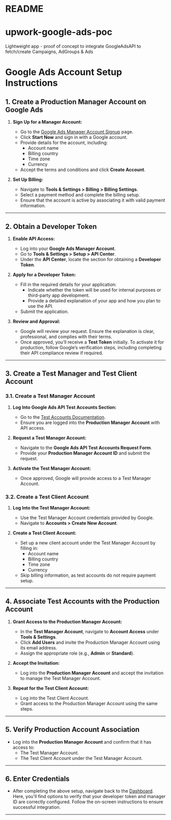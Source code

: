 # README
# upwork-google-ads-poc

Lightweight app - proof of concept to integrate GoogleAdsAPI to fetch/create Campaigns, AdGroups &amp; Ads

# Google Ads Account Setup Instructions

## 1. Create a Production Manager Account on Google Ads
1. **Sign Up for a Manager Account:**
   - Go to the [Google Ads Manager Account Signup](https://ads.google.com/intl/en_in/home/tools/manager-accounts/) page.
   - Click **Start Now** and sign in with a Google account.
   - Provide details for the account, including:
     - Account name
     - Billing country
     - Time zone
     - Currency
   - Accept the terms and conditions and click **Create Account**.

2. **Set Up Billing:**
   - Navigate to **Tools & Settings > Billing > Billing Settings**.
   - Select a payment method and complete the billing setup.
   - Ensure that the account is active by associating it with valid payment information.

---

## 2. Obtain a Developer Token
1. **Enable API Access:**
   - Log into your **Google Ads Manager Account**.
   - Go to **Tools & Settings > Setup > API Center**.
   - Under the **API Center**, locate the section for obtaining a **Developer Token**.

2. **Apply for a Developer Token:**
   - Fill in the required details for your application:
     - Indicate whether the token will be used for internal purposes or third-party app development.
     - Provide a detailed explanation of your app and how you plan to use the API.
   - Submit the application.

3. **Review and Approval:**
   - Google will review your request. Ensure the explanation is clear, professional, and complies with their terms.
   - Once approved, you’ll receive a **Test Token** initially. To activate it for production, follow Google’s verification steps, including completing their API compliance review if required.

---

## 3. Create a Test Manager and Test Client Account
### 3.1. Create a Test Manager Account
1. **Log Into Google Ads API Test Accounts Section:**
   - Go to the [Test Accounts Documentation](https://developers.google.com/google-ads/api/docs/testing/test-accounts).
   - Ensure you are logged into the **Production Manager Account** with API access.

2. **Request a Test Manager Account:**
   - Navigate to the **Google Ads API Test Accounts Request Form**.
   - Provide your **Production Manager Account ID** and submit the request.

3. **Activate the Test Manager Account:**
   - Once approved, Google will provide access to a Test Manager Account.

### 3.2. Create a Test Client Account
1. **Log Into the Test Manager Account:**
   - Use the Test Manager Account credentials provided by Google.
   - Navigate to **Accounts > Create New Account**.

2. **Create a Test Client Account:**
   - Set up a new client account under the Test Manager Account by filling in:
     - Account name
     - Billing country
     - Time zone
     - Currency
   - Skip billing information, as test accounts do not require payment setup.

---

## 4. Associate Test Accounts with the Production Account
1. **Grant Access to the Production Manager Account:**
   - In the **Test Manager Account**, navigate to **Account Access** under **Tools & Settings**.
   - Click **Add Users** and invite the Production Manager Account using its email address.
   - Assign the appropriate role (e.g., **Admin** or **Standard**).

2. **Accept the Invitation:**
   - Log into the **Production Manager Account** and accept the invitation to manage the Test Manager Account.

3. **Repeat for the Test Client Account:**
   - Log into the Test Client Account.
   - Grant access to the Production Manager Account using the same steps.

---

## 5. Verify Production Account Association
- Log into the **Production Manager Account** and confirm that it has access to:
  - The Test Manager Account.
  - The Test Client Account under the Test Manager Account.

---

## 6. Enter Credentials
- After completing the above setup, navigate back to the [Dashboard](<%= root_path %>). 
  Here, you'll find options to verify that your developer token and manager ID are correctly configured. 
  Follow the on-screen instructions to ensure successful integration.

---
